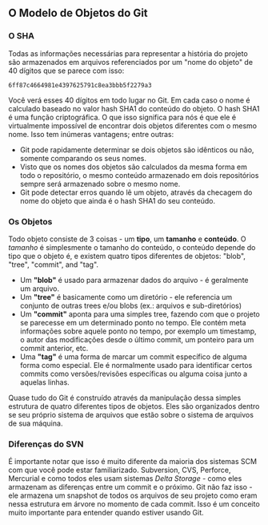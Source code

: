 ﻿## O Modelo de Objetos do Git ##

### O SHA ###

Todas as informações necessárias para representar a história do projeto
são armazenados em arquivos referenciados por um "nome do objeto" de 40
dígitos que se parece com isso:

    6ff87c4664981e4397625791c8ea3bbb5f2279a3

Você verá esses 40 dígitos em todo lugar no Git.
Em cada caso o nome é calculado baseado no valor hash SHA1 do conteúdo do
objeto. O hash SHA1 é uma função criptográfica.
O que isso significa para nós é que ele é virtualmente impossível de encontrar
dois objetos diferentes com o mesmo nome. Isso tem inúmeras vantagens; entre
outras:

- Git pode rapidamente determinar se dois objetos são idênticos ou não, somente
  comparando os seus nomes.
- Visto que os nomes dos objetos são calculados da mesma forma em todo o
  repositório, o mesmo conteúdo armazenado em dois repositórios sempre será
  armazenado sobre o mesmo nome.
- Git pode detectar erros quando lê um objeto, através da checagem do nome
  do objeto que ainda é o hash SHA1 do seu conteúdo.

### Os Objetos ###

Todo objeto consiste de 3 coisas - um **tipo**, um **tamanho** e **conteúdo**.
O _tamanho_ é simplesmente o tamanho do conteúdo, o conteúdo depende do tipo
que o objeto é, e existem quatro tipos diferentes de objetos:
"blob", "tree", "commit", and "tag".

- Um **"blob"** é usado para armazenar dados do arquivo - é geralmente um
  arquivo.
- Um **"tree"** é basicamente como um diretório - ele referencia um conjunto
  de outras trees e/ou blobs (ex.: arquivos e sub-diretórios)
- Um **"commit"** aponta para uma simples tree, fazendo com que o projeto
  se parecesse em um determinado ponto no tempo. Ele contém meta informações
  sobre aquele ponto no tempo, por exemplo um timestamp, o autor das modificações
  desde o último commit, um ponteiro para um commit anterior, etc.
- Uma **"tag"** é uma forma de marcar um commit específico de alguma forma
  como especial. Ele é normalmente usado para identificar certos commits como
  versões/revisões específicas ou alguma coisa junto a aquelas linhas.

Quase tudo do Git é construído através da manipulação dessa simples estrutura
de quatro diferentes tipos de objetos. Eles são organizados dentro se seu
próprio sistema de arquivos que estão sobre o sistema de arquivos de sua
máquina.

### Diferenças do SVN ###

É importante notar que isso é muito diferente da maioria dos sistemas SCM com
que você pode estar familiarizado. Subversion, CVS, Perforce, Mercurial e como
todos eles usam sistemas _Delta Storage_ - como eles armazenam as diferenças
entre um commit e o próximo. Git não faz isso - ele armazena um snapshot de
todos os arquivos de seu projeto como eram nessa estrutura em árvore no momento
de cada commit. Isso é um conceito muito importante para entender quando estiver
usando Git.